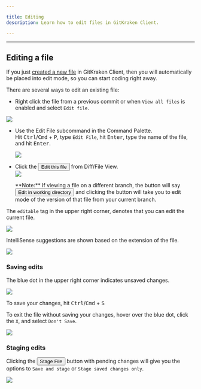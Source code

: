 ```yaml
---

title: Editing
description: Learn how to edit files in GitKraken Client.

---
```


***

## Editing a file

If you just [created a new file](/working-with-files/adding-and-removing#adding-a-file) in GitKraken Client, then you will automatically be placed into edit mode, so you can start coding right away.

There are several ways to edit an existing file:
 * Right click the file from a previous commit or when `View all files` is enabled and select `Edit file`.

 <img src='/img/documentation/working-with-files/editing-files/edit-context-menu.png' srcset='/img/documentation/working-with-files/editing-files/edit-context-menu@2x.png 2x' class='img-bordered img-responsive center'>

 * Use the Edit File subcommand in the Command Palette.  
 Hit <kbd>Ctrl</kbd>/<kbd>Cmd</kbd> + <kbd>P</kbd>, type `Edit File`, hit <kbd>Enter</kbd>, type the name of the file, and hit <kbd>Enter</kbd>.

    <img src='/img/documentation/working-with-files/editing-files/edit-file-fuzzy.gif' class='img-bordered img-responsive center'>
    
 * Click the <button class='button button--primary button--ui button--nolink'>Edit this file</span></button> from Diff/File View.  
    <img src='/img/documentation/working-with-files/editing-files/edit-diff.png' srcset='/img/documentation/working-with-files/editing-files/edit-diff@2x.png 2x' class='img-bordered img-responsive center'>
    <div class='callout callout--success'>
    <p>**Note:** If viewing a file on a different branch, the button will say <button class='button button--primary button--ui button--nolink'>Edit in working directory</span></button> and clicking the button will take you to edit mode of the version of that file from your current branch.</p>
    </div>
 

The `editable` tag in the upper right corner, denotes that you can edit the current file.

<img src='/img/documentation/working-with-files/editing-files/editable.png' srcset='/img/documentation/working-with-files/editing-files/editable@2x.png 2x' class='img-bordered img-responsive center'>

IntelliSense suggestions are shown based on the extension of the file.

<img src='/img/documentation/working-with-files/editing-files/intellisense.png' srcset='/img/documentation/working-with-files/editing-files/intellisense@2x.png 2x' class='img-bordered img-responsive center'>

### Saving edits

The blue dot in the upper right corner indicates unsaved changes. 

<img src='/img/documentation/working-with-files/editing-files/pending-changes.png' srcset='/img/documentation/working-with-files/editing-files/pending-changes@2x.png 2x' class='img-bordered img-responsive center'>

To save your changes, hit <kbd>Ctrl</kbd>/<kbd>Cmd</kbd> + <kbd>S</kbd>

To exit the file without saving your changes, hover over the blue dot, click the `X`, and select `Don't Save`.

<img src='/img/documentation/working-with-files/editing-files/dont-save.gif' class='img-bordered img-responsive center'>

### Staging edits

Clicking the <button class='button button--success button--ui button--nolink'>Stage File</span></button> button with pending changes will give you the options to `Save and stage` or `Stage saved changes only`. 

<img src='/img/documentation/working-with-files/editing-files/save-stage.png' srcset='/img/documentation/working-with-files/editing-files/save-stage@2x.png 2x' class='img-bordered img-responsive center'>